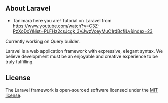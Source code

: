 ## About Laravel

-   Tanimara here you are!
    Tutorial on Laravel from https://www.youtube.com/watch?v=C3Z-PzXoDxY&list=PLFHz2csJcgk_3VJwzVoeyMuC1rdBcfiLv&index=23

Currently working on Query builder.

Laravel is a web application framework with expressive, elegant syntax. We believe development must be an enjoyable and creative experience to be truly fulfilling.

## License

The Laravel framework is open-sourced software licensed under the [MIT license](https://opensource.org/licenses/MIT).
